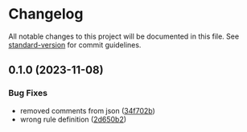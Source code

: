 # Changelog

All notable changes to this project will be documented in this file. See [standard-version](https://github.com/conventional-changelog/standard-version) for commit guidelines.

## 0.1.0 (2023-11-08)


### Bug Fixes

* removed comments from json ([34f702b](https://github.com/opendreamnet/monorepo/commit/34f702b96f36ad227df93ca5376c2b6c83898596))
* wrong rule definition ([2d650b2](https://github.com/opendreamnet/monorepo/commit/2d650b24291413e9f595b5063b4dde61682a1147))
